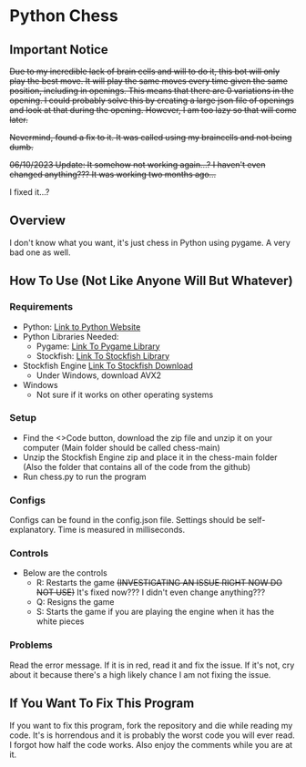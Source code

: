 # Python Chess 
## Important Notice
~~Due to my incredible lack of brain cells and will to do it, this bot will only play the best move. It will play the same moves every time given the same position, including in openings. This means that there are 0 variations in the opening. I could probably solve this by creating a large json file of openings and look at that during the opening. However, I am too lazy so that will come later.~~

~~Nevermind, found a fix to it. It was called using my braincells and not being dumb.~~

~~06/10/2023 Update: It somehow not working again...? I haven't even changed anything??? It was working two months ago...~~

I fixed it...?

## Overview

I don't know what you want, it's just chess in Python using pygame. A very bad one as well. 

## How To Use (Not Like Anyone Will But Whatever)

### Requirements
- Python: [Link to Python Website](https://www.python.org/)
- Python Libraries Needed:
  - Pygame: [Link To Pygame Library](https://pypi.org/project/pygame/)
  - Stockfish: [Link To Stockfish Library](https://pypi.org/project/stockfish/)
- Stockfish Engine [Link To Stockfish Download](https://stockfishchess.org/download/)
  - Under Windows, download AVX2
- Windows
  - Not sure if it works on other operating systems

### Setup
- Find the <>Code button, download the zip file and unzip it on your computer (Main folder should be called chess-main)
- Unzip the Stockfish Engine zip and place it in the chess-main folder (Also the folder that contains all of the code from the github)
- Run chess.py to run the program 

### Configs 
Configs can be found in the config.json file. Settings should be self-explanatory. Time is measured in milliseconds. 

### Controls
- Below are the controls 
  - R: Restarts the game ~~(INVESTIGATING AN ISSUE RIGHT NOW DO NOT USE)~~ It's fixed now??? I didn't even change anything???
  - Q: Resigns the game
  - S: Starts the game if you are playing the engine when it has the white pieces

### Problems
Read the error message. If it is in red, read it and fix the issue. If it's not, cry about it because there's a high likely chance I am not fixing the issue. 

## If You Want To Fix This Program
If you want to fix this program, fork the repository and die while reading my code. It's is horrendous and it is probably the worst code you will ever read. I forgot how half the code works. Also enjoy the comments while you are at it. 
